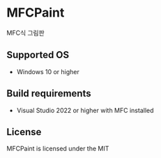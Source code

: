 # MFCPaint
MFC식 그림판

## Supported OS
- Windows 10 or higher

## Build requirements
- Visual Studio 2022 or higher with MFC installed

## License
MFCPaint is licensed under the MIT